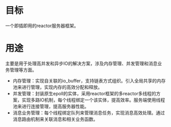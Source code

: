 # 目标
一个即插即用的reactor服务器框架。

# 用途
主要是用于处理高并发和异步IO的解决方案，涉及内存管理、并发管理和消息业务管理等方面。

- 内存管理：实现自关联的io_buffer，支持链表方式组织。引入全局共享的内存池来进行管理，实现内存的高效分配和释放。
- 并发管理：封装原生epoll的实体，采用reactor框架的多reactor多线程的方案，实现多路IO机制，每个线程绑定一个该实体，提高效率。服务端使用线程池来进行连接管理，提高服务器性能。
- 消息业务管理：每个线程绑定队列来管理消息任务，实现消息高效处理。通过消息路由机制来关联消息和相关业务函数。

